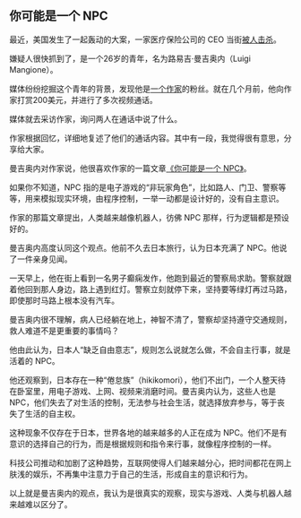 ## 你可能是一个 NPC

最近，美国发生了一起轰动的大案，一家医疗保险公司的 CEO 当街[被人击杀](https://finance.sina.com.cn/stock/usstock/c/2024-12-11/doc-inczawih7483083.shtml)。

嫌疑人很快抓到了，是一个26岁的青年，名为路易吉·曼吉奥内（Luigi Mangione）。

媒体纷纷挖掘这个青年的背景，发现他是[一个作家](https://www.gurwinder.blog/p/the-riddle-of-luigi-mangione)的粉丝。就在几个月前，他向作家打赏200美元，并进行了多次视频通话。

媒体就去采访作家，询问两人在通话中说了什么。

作家根据回忆，详细地复述了他们的通话内容。其中有一段，我觉得很有意思，分享给大家。

曼吉奥内对作家说，他很喜欢作家的一篇文章[《你可能是一个 NPC》](https://www.gurwinder.blog/p/why-you-are-probably-an-npc)。

如果你不知道，NPC 指的是电子游戏的“非玩家角色”，比如路人、门卫、警察等等，用来模拟现实环境，由程序控制，一举一动都是设计好的，没有自主意识。

作家的那篇文章提出，人类越来越像机器人，彷佛 NPC 那样，行为逻辑都是预设好的。

曼吉奥内高度认同这个观点。他前不久去日本旅行，认为日本充满了 NPC。他说了一件亲身见闻。

一天早上，他在街上看到一名男子癫痫发作，他跑到最近的警察局求助。警察就跟着他回到那人身边，路上遇到红灯。警察立刻就停下来，坚持要等绿灯再过马路，即使那时马路上根本没有汽车。

曼吉奥内很不理解，病人已经躺在地上，神智不清了，警察却坚持遵守交通规则，救人难道不是更重要的事情吗？

他由此认为，日本人“缺乏自由意志”，规则怎么说就怎么做，不会自主行事，就是活着的 NPC。

他还观察到，日本存在一种“倦怠族”（hikikomori），他们不出门，一个人整天待在卧室里，用电子游戏、上网、视频来消磨时间。曼吉奥内认为，这些人也是 NPC，他们失去了对生活的控制，无法参与社会生活，就选择放弃参与，等于丧失了生活的自主权。

这种现象不仅存在于日本，世界各地的越来越多的人正在成为 NPC。他们不是有意识的选择自己的行为，而是根据规则和指令来行事，就像程序控制的一样。

科技公司推动和加剧了这种趋势，互联网使得人们越来越分心，把时间都花在网上肤浅的娱乐，不再集中注意力于自己的生活，形成自主的意识和行为。

以上就是曼吉奥内的观点，我认为是很真实的观察，现实与游戏、人类与机器人越来越难以区分了。

